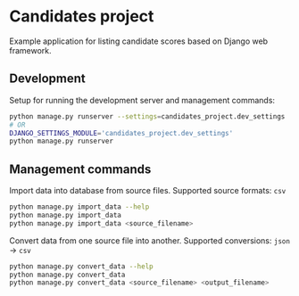 # Candidates project

Example application for listing candidate scores based on Django web framework.

## Development

Setup for running the development server and management commands:

```bash
python manage.py runserver --settings=candidates_project.dev_settings
# OR
DJANGO_SETTINGS_MODULE='candidates_project.dev_settings'
python manage.py runserver
```

## Management commands

Import data into database from source files.
Supported source formats: `csv`

```bash
python manage.py import_data --help
python manage.py import_data
python manage.py import_data <source_filename>
```

Convert data from one source file into another.
Supported conversions: `json` -> `csv`

```bash
python manage.py convert_data --help
python manage.py convert_data
python manage.py convert_data <source_filename> <output_filename>
```
